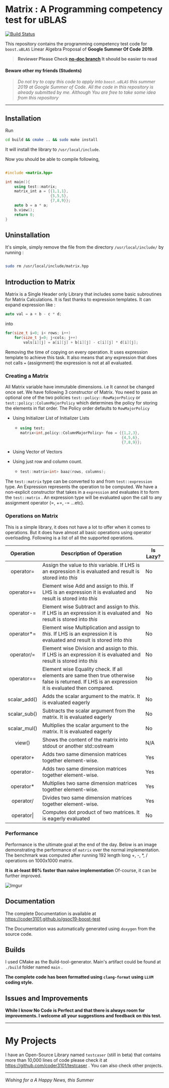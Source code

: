 # Matrix : A Programming competency test for uBLAS

[![Build 
Status](https://travis-ci.org/coder3101/gsoc19-boost-test.svg?branch=master)](https://travis-ci.org/coder3101/gsoc19-boost-test)

This repository contains the programming competency test code for `boost.uBLAS` Linear Algebra Proposal of **Google Summer Of Code 2019**. 


> **Reviewer Please Check [no-doc branch](https://github.com/coder3101/gsoc19-boost-test/tree/no-doc) It should be easier to read**


#### Beware other my friends (Students)

> *Do not try to copy this code to apply into `boost.uBLAS` this summer 2019 at Google Summer of Code. All the code in this repository is already submitted by me. Although You are free to take some idea from this repository*

---

## Installation

Run 

```bash
cd build && cmake .. && sudo make install
```

It will install the library to `/usr/local/include`.

Now you should be able to compile following, 

```cpp

#include <matrix.hpp>

int main(){
    using test::matrix;
    matrix_int a = {{1,1,1},
                    {5,5,5},  
                    {7,8,9}};
    auto b = a * a;
    b.view();
    return 0;
}

```

## Uninstallation

It's simple, simply remove the file from the directory `/usr/local/include/` by running :

```bash

sudo rm /usr/local/include/matrix.hpp

```

## Introduction to Matrix

Matrix is a Single Header only Library that includes some basic subroutines for Matrix Calculations. It is fast thanks to expression templates. It can expand expression like :

```cpp
auto val = a + b - c * d;
```

into

```cpp
for(size_t i=0; i< rows; i++)
    for(size_t j=0; j<cols; j++)
        vals[i][j] = a[i][j] + b[i][j] - c[i][j] * d[i][j];
```

Removing the time of copying on every operation. It uses expression template to achieve this task. It also means that any expression that does not calls `=` (assignment) the expression is not at all evaluated. 

### Creating a Matrix

All Matrix variable have immutable dimensions. i.e It cannot be changed once set. We have following 3 constructor of Matrix. You need to pass an optional one of the two policies `test::policy::RowMajorPolicy` or `test::policy::ColumnMajorPolicy` which determines the policy for storing the elements in flat order. The Policy order defaults to `RowMajorPolicy`

- Using Initializer List of Initializer Lists

  - ```cpp
    using test;
    matrix<int,policy::ColumnMajorPolicy> foo = {{1,2,3},
                                         	     {4,5,6},
                                                 {7,8,9}};
    ```

- Using Vector of Vectors

- Using just row and column count.

  - ```cpp
    test::matrix<int> baaz(rows, columns);
    ```



The `test::matrix` type can be converted to and from `test::expression` type. An Expression represents the operation to be computed. We have a non-explicit constructor that takes in a `expression` and evaluates it to form the `test::matrix` .  An expression type will be evaluated upon the call to any assignment operator (=, +=, -= ...etc).



### Operations on Matrix

This is a simple library, it does not have a lot to offer when it comes to operations. But it does have almost all basic operations using operator overloading. Following is a list of all the supported operations.

|  Operation   | Description of Operation                                     | Is Lazy? |
| :----------: | ------------------------------------------------------------ | -------- |
|  operator=   | Assign the value to *this* variable. If LHS is an expression it is evaluated and result is stored into *this* | No       |
|  operator+=  | Element wise Add and assign to *this*. If LHS is an expression it is evaluated and result is stored into *this* | No       |
|  operator-=  | Element wise Subtract and assign to *this*. If LHS is an expression it is evaluated and result is stored into *this* | No       |
|  operator*=  | Element wise Multiplication and assign to *this*. If LHS is an expression it is evaluated and result is stored into *this* | No       |
|  operator/=  | Element wise Division and assign to *this*. If LHS is an expression it is evaluated and result is stored into *this* | No       |
|  operator==  | Element wise Equality check. If all elements are same then true otherwise false is returned. If LHS is an expression it is evaluated then compared. | No       |
| scalar_add() | Adds the scalar argument to the matrix. It is evaluated eagerly | No       |
| scalar_sub() | Subtracts the scalar argument from the matrix. It is evaluated eagerly | No       |
| scalar_mul() | Multiplies the scalar argument to the matrix. It is evaluated eagerly | No       |
|    view()    | Shows the content of the matrix into stdout or another std::ostream | N/A      |
|  operator+   | Adds two same dimension matrices together element-wise.      | Yes      |
|  operator-   | Adds two same dimension matrices together element-wise.      | Yes      |
|  operator*   | Multiplies two same dimension matrices together element-wise. | Yes      |
|  operator/   | Divides two same dimension matrices together element-wise.   | Yes      |
|  operator\|  | Computes dot product of two matrices. It is eagerly evaluated | No       |



### Performance

Performance is the ultimate goal at the end of the day. Below is an image demonstrating the performance of `matrix` over the normal implementation. The benchmark was computed after running 192 length long +, -, *, / operations on 1000x1000 matrix.

**It is at-least 86% faster than naive implementation** Of-course, it can be further improved.

![Imgur](https://i.imgur.com/1Lrv8W4.png)



## Documentation

The complete Documentation is available at https://coder3101.github.io/gsoc19-boost-test 

The Documentation was automatically generated using `doxygen` from the source code.

## Builds

I used CMake as the Build-tool-generator. Main's artifact could be found at `./build` folder named `main` . 

**The complete code has been formatted using `clang-format` using `LLVM` coding style.**



## Issues and Improvements

**While I know No Code is Perfect and that there is always room for improvements. I welcome all your suggestions and feedback on this test.**

---

# My Projects

I have an Open-Source Library named `testcaser` (still in beta) that contains more than 10,000 lines of code please check it at https://github.com/coder3101/testcaser .  You can also check other projects.

---



*Wishing for a A Happy News, this Summer*
